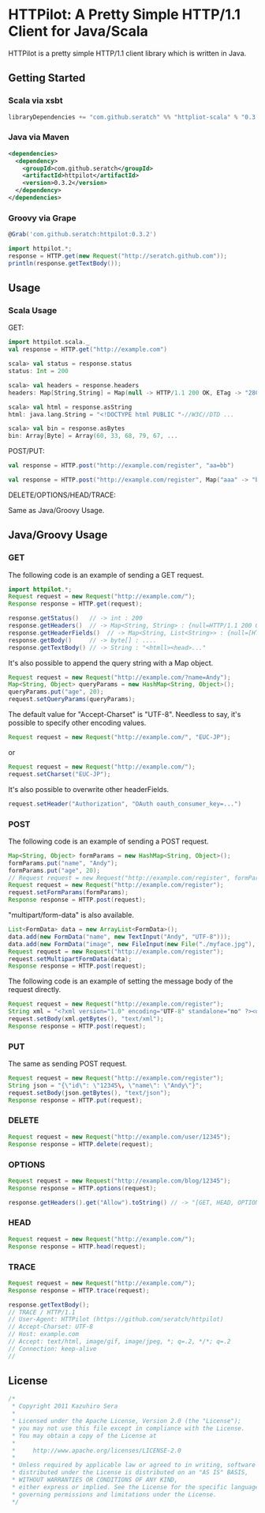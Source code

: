 # HTTPilot: A Pretty Simple HTTP/1.1 Client for Java/Scala

HTTPilot is a pretty simple HTTP/1.1 client library which is written in Java.

## Getting Started

### Scala via xsbt

```scala
libraryDependencies += "com.github.seratch" %% "httpliot-scala" % "0.3.2"
```

### Java via Maven

```xml
<dependencies>
  <dependency>
    <groupId>com.github.seratch</groupId>
    <artifactId>httpilot</artifactId>
    <version>0.3.2</version>
  </dependency>
</dependencies>
```

### Groovy via Grape

```groovy
@Grab('com.github.seratch:httpilot:0.3.2')

import httpilot.*;
response = HTTP.get(new Request("http://seratch.github.com"));
println(response.getTextBody());
```


## Usage

### Scala Usage

GET:

```scala
import httpilot.scala._
val response = HTTP.get("http://example.com")

scala> val status = response.status
status: Int = 200

scala> val headers = response.headers
headers: Map[String,String] = Map(null -> HTTP/1.1 200 OK, ETag -> "2800e-1b46-4c7d1dcaf9817", Date -> Wed, 17 Oct 2012 15:03:39 GMT, Content-Length -> 6982, Last-Modified -> Wed, 22 Aug 2012 02:54:31 GMT, Content-Type -> text/html; charset=UTF-8, Connection -> close, Accept-Ranges -> bytes, Server -> Apache/2.2.22 (Amazon))

scala> val html = response.asString
html: java.lang.String = "<!DOCTYPE html PUBLIC "-//W3C//DTD ...

scala> val bin = response.asBytes
bin: Array[Byte] = Array(60, 33, 68, 79, 67, ...
```

POST/PUT:

```scala
val response = HTTP.post("http://example.com/register", "aa=bb")

val response = HTTP.post("http://example.com/register", Map("aaa" -> "bb"))
```

DELETE/OPTIONS/HEAD/TRACE:

Same as Java/Groovy Usage.


## Java/Groovy Usage

### GET

The following code is an example of sending a GET request.

```java
import httpilot.*;
Request request = new Request("http://example.com/");
Response response = HTTP.get(request);

response.getStatus()   // -> int : 200
response.getHeaders()  // -> Map<String, String> : {null=HTTP/1.1 200 OK, ETag="33414 ...
response.getHeaderFields()  // -> Map<String, List<String>> : {null=[HTTP/1.1 200 OK], ETag=["33414 ...
response.getBody()     // -> byte[] : ....
response.getTextBody() // -> String : "<htmll><head>..."
```

It's also possible to append the query string with a Map object.

```java
Request request = new Request("http://example.com/?name=Andy");
Map<String, Object> queryParams = new HashMap<String, Object>();
queryParams.put("age", 20);
request.setQueryParams(queryParams);
````

The default value for "Accept-Charset" is "UTF-8". Needless to say, it's possible to specify other encoding values.

```java
Request request = new Request("http://example.com/", "EUC-JP");
```

or

```java
Request request = new Request("http://example.com/");
request.setCharset("EUC-JP");
```

It's also possible to overwrite other headerFields.

```java
request.setHeader("Authorization", "OAuth oauth_consumer_key=...")
```

### POST

The following code is an example of sending a POST request.

```java
Map<String, Object> formParams = new HashMap<String, Object>();
formParams.put("name", "Andy");
formParams.put("age", 20);
// Request request = new Request("http://example.com/register", formParams);
Request request = new Request("http://example.com/register");
request.setFormParams(formParams);
Response response = HTTP.post(request);
```

"multipart/form-data" is also available.

```java
List<FormData> data = new ArrayList<FormData>();
data.add(new FormData("name", new TextInput("Andy", "UTF-8")));
data.add(new FormData("image", new FileInput(new File("./myface.jpg"), "myface.jpg"), "image/jpeg"));
Request request = new Request("http://example.com/register");
request.setMultipartFormData(data);
Response response = HTTP.post(request);
```

The following code is an example of setting the message body of the request directly.

```java
Request request = new Request("http://example.com/register");
String xml = "<?xml version="1.0" encoding="UTF-8" standalone="no" ?><user><id>1234</id><name>Andy</name></user>";
request.setBody(xml.getBytes(), "text/xml");
Response response = HTTP.post(request);
```

### PUT

The same as sending POST request.

```java
Request request = new Request("http://example.com/register");
String json = "{\"id\": \"12345\, \"name\": \"Andy\"}";
request.setBody(json.getBytes(), "text/json");
Response response = HTTP.put(request);
```

### DELETE

```java
Request request = new Request("http://example.com/user/12345");
Response response = HTTP.delete(request);
```

### OPTIONS

```java
Request request = new Request("http://example.com/blog/12345");
Response response = HTTP.options(request);

response.getHeaders().get("Allow").toString() // -> "[GET, HEAD, OPTIONS, TRACE]"
```

### HEAD

```java
Request request = new Request("http://example.com/");
Response response = HTTP.head(request);
```

### TRACE

```java
Request request = new Request("http://example.com/");
Response response = HTTP.trace(request);

response.getTextBody();
// TRACE / HTTP/1.1
// User-Agent: HTTPilot (https://github.com/seratch/httpilot)
// Accept-Charset: UTF-8
// Host: example.com
// Accept: text/html, image/gif, image/jpeg, *; q=.2, */*; q=.2
// Connection: keep-alive
// 
```

## License


```java
/*
 * Copyright 2011 Kazuhiro Sera
 *
 * Licensed under the Apache License, Version 2.0 (the "License");
 * you may not use this file except in compliance with the License.
 * You may obtain a copy of the License at
 *
 *     http://www.apache.org/licenses/LICENSE-2.0
 *
 * Unless required by applicable law or agreed to in writing, software
 * distributed under the License is distributed on an "AS IS" BASIS,
 * WITHOUT WARRANTIES OR CONDITIONS OF ANY KIND,
 * either express or implied. See the License for the specific language
 * governing permissions and limitations under the License.
 */
```
